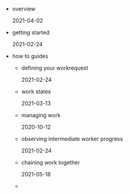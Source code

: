 - overview

  2021-04-02

- getting started  

  2021-02-24

- how to guides

  - defining your workrequest 

    2021-02-24

  - work states

    2021-03-13

  - managing work

    2020-10-12

  - observing intermediate worker progress

    2021-02-24

  - chaining work together

    2021-05-18 

  - 